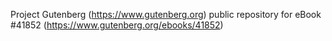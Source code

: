 Project Gutenberg (https://www.gutenberg.org) public repository for eBook #41852 (https://www.gutenberg.org/ebooks/41852)
